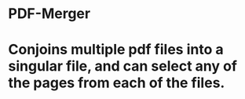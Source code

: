 # PDF-Merger
# Conjoins multiple pdf files into a singular file, and can select any of the pages from each of the files.
